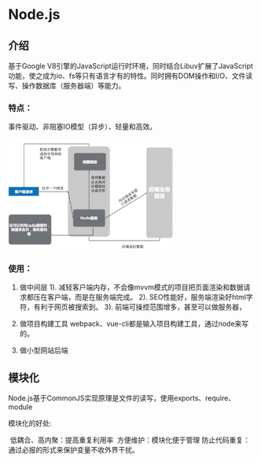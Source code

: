 # Node.js

## 介绍

基于Google V8引擎的JavaScript运行时环境，同时结合Libuv扩展了JavaScript功能，使之成为io、fs等只有语言才有的特性。同时拥有DOM操作和I/O、文件读写、操作数据库（服务器端）等能力。

### 特点：

事件驱动、非阻塞IO模型（异步）、轻量和高效。

<img src="README.assets/image-20210610160234052.png" alt="image-20210610160234052" style="zoom: 33%;" />

### 使用：

1. 做中间层
   1). 减轻客户端内存，不会像mvvm模式的项目把页面渲染和数据请求都压在客户端，而是在服务端完成。
   2). SEO性能好，服务端渲染好html字符，有利于网页被搜索到。
   3). 前端可操控范围增多，甚至可以做服务器，

2. 做项目构建工具
   webpack、vue-cli都是输入项目构建工具，通过node来写的。

3. 做小型网站后端

## 模块化

Node.js基于CommonJS实现原理是文件的读写，使用exports、require、module

模块化的好处:

​	低耦合、高内聚：提高重复利用率
​	方便维护：模块化便于管理
​	防止代码重复：通过必报的形式来保护变量不收外界干扰。

